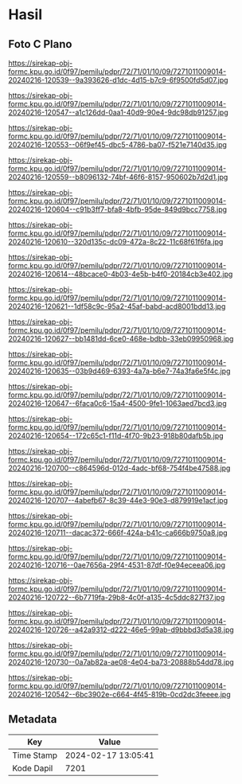 # Hasil

## Foto C Plano

https://sirekap-obj-formc.kpu.go.id/0f97/pemilu/pdpr/72/71/01/10/09/7271011009014-20240216-120539--9a393626-d1dc-4d15-b7c9-6f9500fd5d07.jpg

https://sirekap-obj-formc.kpu.go.id/0f97/pemilu/pdpr/72/71/01/10/09/7271011009014-20240216-120547--a1c126dd-0aa1-40d9-90e4-9dc98db91257.jpg

https://sirekap-obj-formc.kpu.go.id/0f97/pemilu/pdpr/72/71/01/10/09/7271011009014-20240216-120553--06f9ef45-dbc5-4786-ba07-f521e7140d35.jpg

https://sirekap-obj-formc.kpu.go.id/0f97/pemilu/pdpr/72/71/01/10/09/7271011009014-20240216-120559--b8096132-74bf-46f6-8157-950602b7d2d1.jpg

https://sirekap-obj-formc.kpu.go.id/0f97/pemilu/pdpr/72/71/01/10/09/7271011009014-20240216-120604--c91b3ff7-bfa8-4bfb-95de-849d9bcc7758.jpg

https://sirekap-obj-formc.kpu.go.id/0f97/pemilu/pdpr/72/71/01/10/09/7271011009014-20240216-120610--320d135c-dc09-472a-8c22-11c68f61f6fa.jpg

https://sirekap-obj-formc.kpu.go.id/0f97/pemilu/pdpr/72/71/01/10/09/7271011009014-20240216-120614--48bcace0-4b03-4e5b-b4f0-20184cb3e402.jpg

https://sirekap-obj-formc.kpu.go.id/0f97/pemilu/pdpr/72/71/01/10/09/7271011009014-20240216-120621--1df58c9c-95a2-45af-babd-acd8001bdd13.jpg

https://sirekap-obj-formc.kpu.go.id/0f97/pemilu/pdpr/72/71/01/10/09/7271011009014-20240216-120627--bb1481dd-6ce0-468e-bdbb-33eb09950968.jpg

https://sirekap-obj-formc.kpu.go.id/0f97/pemilu/pdpr/72/71/01/10/09/7271011009014-20240216-120635--03b9d469-6393-4a7a-b6e7-74a3fa6e5f4c.jpg

https://sirekap-obj-formc.kpu.go.id/0f97/pemilu/pdpr/72/71/01/10/09/7271011009014-20240216-120647--6faca0c6-15a4-4500-9fe1-1063aed7bcd3.jpg

https://sirekap-obj-formc.kpu.go.id/0f97/pemilu/pdpr/72/71/01/10/09/7271011009014-20240216-120654--172c65c1-f11d-4f70-9b23-918b80dafb5b.jpg

https://sirekap-obj-formc.kpu.go.id/0f97/pemilu/pdpr/72/71/01/10/09/7271011009014-20240216-120700--c864596d-012d-4adc-bf68-754f4be47588.jpg

https://sirekap-obj-formc.kpu.go.id/0f97/pemilu/pdpr/72/71/01/10/09/7271011009014-20240216-120707--4abefb67-8c39-44e3-90e3-d879919e1acf.jpg

https://sirekap-obj-formc.kpu.go.id/0f97/pemilu/pdpr/72/71/01/10/09/7271011009014-20240216-120711--dacac372-666f-424a-b41c-ca666b9750a8.jpg

https://sirekap-obj-formc.kpu.go.id/0f97/pemilu/pdpr/72/71/01/10/09/7271011009014-20240216-120716--0ae7656a-29f4-4531-87df-f0e94eceea06.jpg

https://sirekap-obj-formc.kpu.go.id/0f97/pemilu/pdpr/72/71/01/10/09/7271011009014-20240216-120722--6b7719fa-29b8-4c0f-a135-4c5ddc827f37.jpg

https://sirekap-obj-formc.kpu.go.id/0f97/pemilu/pdpr/72/71/01/10/09/7271011009014-20240216-120726--a42a9312-d222-46e5-99ab-d9bbbd3d5a38.jpg

https://sirekap-obj-formc.kpu.go.id/0f97/pemilu/pdpr/72/71/01/10/09/7271011009014-20240216-120730--0a7ab82a-ae08-4e04-ba73-20888b54dd78.jpg

https://sirekap-obj-formc.kpu.go.id/0f97/pemilu/pdpr/72/71/01/10/09/7271011009014-20240216-120542--6bc3902e-c664-4f45-819b-0cd2dc3feeee.jpg


## Metadata

| Key        | Value               |
| ---------- | ------------------- |
| Time Stamp | 2024-02-17 13:05:41 |
| Kode Dapil | 7201                |



